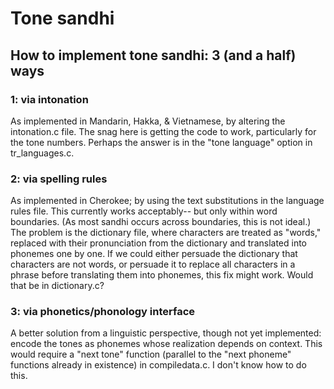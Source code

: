 # Tone sandhi

## How to implement tone sandhi: 3 (and a half) ways

### 1: via intonation

As implemented in Mandarin, Hakka, & Vietnamese, by altering the intonation.c file. The snag here is getting the code to work, particularly for the tone numbers. Perhaps the answer is in the "tone language" option in tr_languages.c.

### 2: via spelling rules

As implemented in Cherokee; by using the text substitutions in the language rules file. This currently works acceptably-- but only within word boundaries. (As most sandhi occurs across boundaries, this is not ideal.) The problem is the dictionary file, where characters are treated as "words," replaced with their pronunciation from the dictionary and translated into phonemes one by one. If we could either persuade the dictionary that characters are not words, or persuade it to replace all characters in a phrase before translating them into phonemes, this fix might work. Would that be in dictionary.c?

### 3: via phonetics/phonology interface

A better solution from a linguistic perspective, though not yet implemented: encode the tones as phonemes whose realization depends on context. This would require a "next tone" function (parallel to the "next phoneme" functions already in existence) in compiledata.c. I don't know how to do this.

